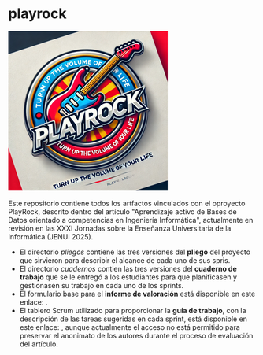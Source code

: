 # playrock
![PlayRock](logo.png)

Este repositorio contiene todos los artfactos vinculados con el oproyecto PlayRock, descrito dentro del artículo "Aprendizaje activo de Bases de Datos orientado a competencias en Ingeniería Informática", actualmente en revisión en las XXXI Jornadas sobre la Enseñanza Universitaria de la Informática (JENUI 2025).

- El directorio *pliegos* contiene las tres versiones del **pliego** del proyecto que sirvieron para describir el alcance de cada uno de sus spris.
- El directorio *cuadernos* contien las tres versiones del **cuaderno de trabajo** que se le entregó a los estudiantes para que planificasen y gestionasen su trabajo en cada uno de los sprints.
- El formulario base para el **informe de valoración** está disponible en este enlace: .
- El tablero Scrum utilizado para proporcionar la **guía de trabajo**, con la descripción de las tareas sugeridas en cada sprint, está disponible en este enlace: , aunque actualmente el acceso no está permitido para preservar el anonimato de los autores durante el proceso de evaluación del artículo.
